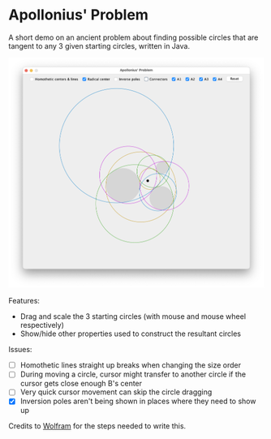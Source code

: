 # Apollonius' Problem
A short demo on an ancient problem about finding possible circles that are tangent to any 3 given starting circles, written in Java.

![apollonius-demo.png](src/images/apollonius-demo.png)

Features:
- Drag and scale the 3 starting circles (with mouse and mouse wheel respectively)
- Show/hide other properties used to construct the resultant circles

Issues:
- [ ] Homothetic lines straight up breaks when changing the size order
- [ ] During moving a circle, cursor might transfer to another circle if the cursor gets close enough B's center
- [ ] Very quick cursor movement can skip the circle dragging
- [x] Inversion poles aren't being shown in places where they need to show up

Credits to [Wolfram](https://mathworld.wolfram.com/ApolloniusProblem.html) for the steps needed to write this.
